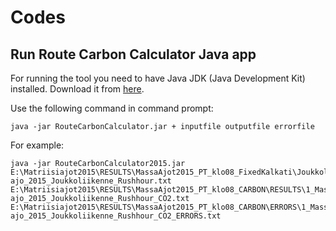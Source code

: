 # Codes

## Run Route Carbon Calculator Java app

For running the tool you need to have Java JDK (Java Development Kit) installed. Download it from [here](http://www.oracle.com/technetwork/java/javase/downloads/jdk8-downloads-2133151.html).

Use the following command in command prompt: 

    java -jar RouteCarbonCalculator.jar + inputfile outputfile errorfile
    
For example:

    java -jar RouteCarbonCalculator2015.jar E:\Matriisiajot2015\RESULTS\MassaAjot2015_PT_klo08_FixedKalkati\Joukkoliikenne\1_Massa-ajo_2015_Joukkoliikenne_Rushhour.txt E:\Matriisiajot2015\RESULTS\MassaAjot2015_PT_klo08_CARBON\RESULTS\1_Massa-ajo_2015_Joukkoliikenne_Rushhour_CO2.txt E:\Matriisiajot2015\RESULTS\MassaAjot2015_PT_klo08_CARBON\ERRORS\1_Massa-ajo_2015_Joukkoliikenne_Rushhour_CO2_ERRORS.txt
     


